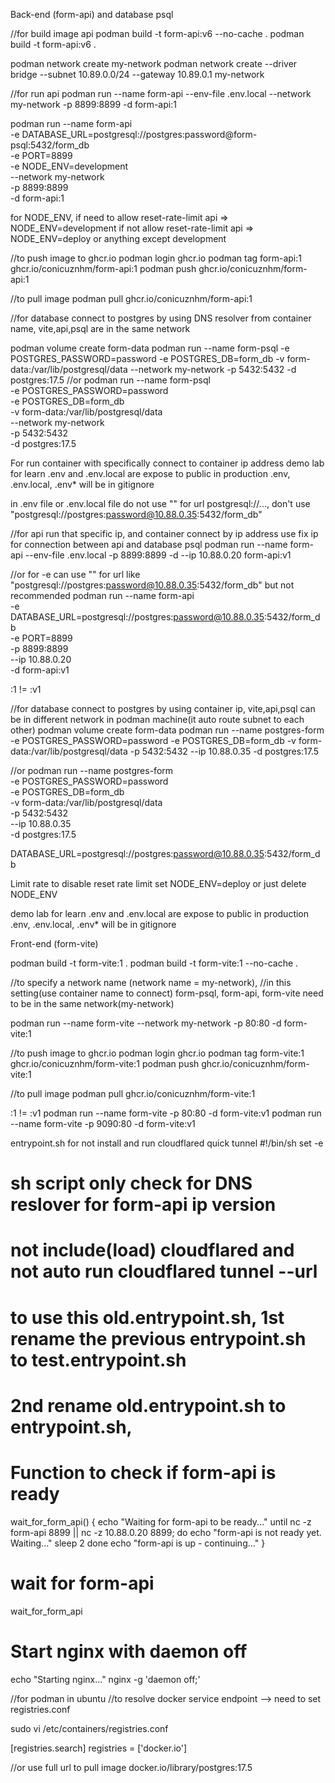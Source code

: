 Back-end (form-api)  and  database psql

//for build image api
podman build -t form-api:v6 --no-cache .
podman build -t form-api:v6 .

podman network create my-network
podman network create --driver bridge --subnet 10.89.0.0/24 --gateway 10.89.0.1 my-network

//for run api
podman run --name form-api --env-file .env.local --network my-network -p 8899:8899 -d form-api:1

podman run --name form-api \
 -e DATABASE_URL=postgresql://postgres:password@form-psql:5432/form_db \
 -e PORT=8899 \
 -e NODE_ENV=development \
 --network my-network \
 -p 8899:8899 \
 -d form-api:1

for NODE_ENV, if need to allow reset-rate-limit api => NODE_ENV=development
              if not allow reset-rate-limit api     => NODE_ENV=deploy or anything except development  

//to push image to ghcr.io
podman login ghcr.io
podman tag form-api:1  ghcr.io/conicuznhm/form-api:1
podman push ghcr.io/conicuznhm/form-api:1

//to pull image
podman pull ghcr.io/conicuznhm/form-api:1

//for database connect to postgres by using DNS resolver from container name, vite,api,psql are in the same network

podman volume create form-data
podman run --name form-psql -e POSTGRES_PASSWORD=password -e POSTGRES_DB=form_db -v form-data:/var/lib/postgresql/data --network my-network -p 5432:5432 -d postgres:17.5
//or
podman run --name form-psql \
-e POSTGRES_PASSWORD=password \
-e POSTGRES_DB=form_db \
-v form-data:/var/lib/postgresql/data \
--network my-network \
-p 5432:5432 \
-d postgres:17.5



For run container with specifically connect to container ip address
demo lab for learn .env and .env.local are expose to public
in production .env, .env.local, .env* will be in gitignore

in .env file or .env.local file
do not use "" for url postgresql://..., don't use "postgresql://postgres:password@10.88.0.35:5432/form_db"

//for api run that specific ip, and container connect by ip address
use fix ip for connection between api and database psql
podman run --name form-api --env-file .env.local -p 8899:8899 -d --ip 10.88.0.20 form-api:v1

//or for -e can use "" for url like "postgresql://postgres:password@10.88.0.35:5432/form_db" but not recommended
podman run --name form-api \
 -e DATABASE_URL=postgresql://postgres:password@10.88.0.35:5432/form_db \
 -e PORT=8899 \
 -p 8899:8899 \
 --ip 10.88.0.20 \
 -d form-api:v1

:1 != :v1

//for database connect to postgres by using container ip, vite,api,psql can be in different network in podman machine(it auto route subnet to each other)
podman volume create form-data
podman run --name postgres-form -e POSTGRES_PASSWORD=password -e POSTGRES_DB=form_db -v form-data:/var/lib/postgresql/data -p 5432:5432 --ip 10.88.0.35 -d postgres:17.5

//or
podman run --name postgres-form \
-e POSTGRES_PASSWORD=password \
-e POSTGRES_DB=form_db \
-v form-data:/var/lib/postgresql/data \
-p 5432:5432 \
--ip 10.88.0.35 \
-d postgres:17.5




DATABASE_URL=postgresql://postgres:password@10.88.0.35:5432/form_db


Limit rate
to disable reset rate limit set NODE_ENV=deploy     or just delete NODE_ENV

demo lab for learn .env and .env.local are expose to public
in production .env, .env.local, .env* will be in gitignore



Front-end (form-vite)

podman build -t form-vite:1 .
podman build -t form-vite:1 --no-cache .

//to specify a network name  (network name = my-network), 
//in this setting(use container name to connect) form-psql, form-api, form-vite need to be in the same network(my-network) 

podman run --name form-vite --network my-network -p 80:80 -d form-vite:1

//to push image to ghcr.io
podman login ghcr.io
podman tag form-vite:1  ghcr.io/conicuznhm/form-vite:1
podman push ghcr.io/conicuznhm/form-vite:1

//to pull image
podman pull ghcr.io/conicuznhm/form-vite:1

:1 != :v1
podman run --name form-vite -p 80:80 -d form-vite:v1
podman run --name form-vite -p 9090:80 -d form-vite:v1








entrypoint.sh for not install and run cloudflared quick tunnel
#!/bin/sh
set -e
# sh script only check for DNS reslover for form-api ip version
# not include(load) cloudflared and not auto run cloudflared tunnel --url
# to use this old.entrypoint.sh, 1st rename the previous entrypoint.sh to test.entrypoint.sh 
# 2nd rename old.entrypoint.sh to entrypoint.sh,

# Function to check if form-api is ready
wait_for_form_api() {
    echo "Waiting for form-api to be ready..."
    until nc -z form-api 8899 || nc -z 10.88.0.20 8899; do
        echo "form-api is not ready yet. Waiting..."
        sleep 2
    done
    echo "form-api is up - continuing..."
}

# wait for form-api
wait_for_form_api

# Start nginx with daemon off
echo "Starting nginx..."
nginx -g 'daemon off;'



//for podman in ubuntu
//to resolve docker service endpoint --> need to set  registries.conf

sudo vi /etc/containers/registries.conf

[registries.search]
registries = ['docker.io']


//or use full url to pull image
 docker.io/library/postgres:17.5